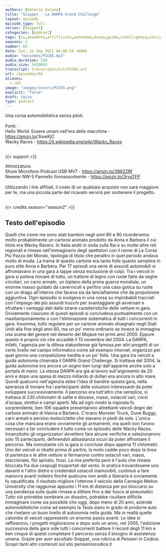 ```yaml
---
authors: [Valerio Galano]
title: "Snippet - La DARPA Grand Challenge"
layout: episode
episode_type: full
series: [Snippet]
categories: [podcast]
tags: [ai,aneddoto,artificiale,autonoma,darpa,guida,intelligenza,storia]
seasons: 2
number: 65
date: Sun, 12 Sep 2021 04:00:19 +0000
audio: "episodes/PIC65.mp3"
audio_duration: 339
audio_size: 5420093
transcript: transcripts/srt/PIC65.srt
url: /episodes/65
aliases: 
  - /65
image: "images/covers/PIC65.png"
explicit: "false"
draft: false
type: podcast
---
```

Una corsa automobilistica senza piloti.<br />
<br />
Fonti:<br />
Hello World. Essere umani nell'era delle macchine - <a href="https://amzn.to" rel="noopener">https://amzn.to</a>/3iswKjC <br />
Wacky Races - <a href="https://it.wikipedia.org/wiki/Wacky_Races" rel="noopener">https://it.wikipedia.org/wiki/Wacky_Races</a> <br />
<br />


{{< support >}}

Attrezzatura:<br />
Shure Microfono Podcast USB MV7 - <a href="https://amzn.to/3862ZRf" rel="noopener">https://amzn.to/3862ZRf</a> <br />
Neewer NW-5 Pannello fonoassorbente - <a href="https://amzn.to/3rysTFP" rel="noopener">https://amzn.to/3rysTFP</a> <br />
<br />
Utilizzando i link affiliati, il costo di un qualsiasi acquisto non sarà maggiore per te, ma una piccola parte del ricavato servirà per sostenere il progetto.<br />
<br />


{{< credits season="season2" >}}

<!-- more -->

## Testo dell'episodio

Quelli che come me sono stati bambini negli anni 80 e 90 ricorderanno molto probabilmente
un cartone animato prodotto da Anna e Barbera il cui titolo era Wacky Racers. In Italia andò in
onda sulla Rai e su molte altre reti regionali e rimase nell'immaginario degli spettatori con il
nome di La Corsa Più Pazza del Mondo, tipologia di titolo che peraltro in quel periodo andava
molto di moda. La trama di questo cartone era tanto folle quanto semplice in puro stile Anna
e Barbera. Per 17 episodi una serie di assurdi automobili si affrontavano in una gara a tappe
senza esclusione di colpi. Tra i veicoli in gara si poteva trovare di tutto, un trattore di legno
con ruote fatte da seghe circolari, un carro armato, un biplano della prima guerra mondiale,
un enorme masso guidato da cavernicoli e perfino una casa gotica su ruote con un drago all'interno
che faceva sia da lanciafiamme che da propulsione aggiuntiva. Ogni episodio si svolgeva in una corsa
su improbabili tracciati con l'impiego dei più assurdi trucchi per svantaggiare gli avversari e
sfruttare i vantaggi dati dalle strane caratteristiche delle vetture in gara. Ovviamente
ciascuno di questi episodi si concludeva puntualmente con un maxitamponamento o con
l'eliminazione sistematica di tutti i concorrenti in gara. Insomma, tutto regolare per un cartone
animato disegnato negli Stati Uniti alla fine degli anni 60, ma un po' meno ordinario se invece
si immagina una scena del genere nel deserto del Mojave nei primi anni 2000. Eppure questo è proprio
ciò che accadde il 13 novembre del 2004. La DARPA, infatti, l'agenzia per la difesa statunitense già
famosa per altri progetti di un certo livello nel campo informatico come ad esempio internet,
organizzò per quel giorno una competizione inedita e un po' folle. Una gara tra veicoli a guida
autonoma chiamata il DARPA Grand Challenge. Si trattava del 2004, la guida autonoma era ancora
un sogno ben lungi dall'apparire anche solo a portata di mano. La stessa DARPA era già al
lavoro sull'argomento da 20 anni e dopo una spesa di mezzo miliardo di dollari era ancora in alto
mare. Quindi qualcuno nell'agenzia ebbe l'idea di bandire questa gara, nella speranza di trovare
fra i partecipanti delle soluzioni interessanti da poter sviluppare successivamente. Il percorso
era tutt'altro che semplice, si trattava di 230 chilometri di salite e discese, massi,
ostacoli vari, corsi d'acqua, strettoi e campi aperti. Ma ad ogni modo la risposta fu sorprendente,
ben 106 squadre presentarono altrettanti veicoli degni del cartone animato di Hanna e Barbera.
C'erano Monster Truck, Dune Buggy, carri armati e persino motociclette che stavano in piedi da sole.
L'unica cosa che mancava erano ovviamente gli armamenti, ma quelli non furono necessari a far
concludere il tutto come un episodio delle Wacky Races. Innanzitutto gli organizzatori dovettero fare
alcune verifiche e selezionarono solo 15 partecipanti, definendoli abbastanza sicuri da
poter affrontare il percorso. Ma nonostante ciò la gara si concluse dopo appena 11 chilometri. Uno
dei veicoli si ribaltò prima di partire, la moto cadde poco dopo la linea di partenza e le altre
vetture si fermarono contro ostacoli vari, massi, staccionate, filo spinato, fossi. La mia preferita
però è l'auto che rimase bloccata fra due cespugli trasportati dal vento. In pratica trovandosene uno
davanti e l'altro dietro e credendoli ostacoli inamovibili, continuò a fare manovra avanti
indietro finché qualcuno non andò a liberarla e ovviamente fu squalificata. Il risultato migliore
l'ottenne il veicolo della Carnegie Mellon University che raggiunse appunto i 11 km di
distanza per poi bloccarsi su una pendenza sulla quale rimase a slittare fino a dar fuoco ai
pneumatici. Tutto ciò potrebbe sembrare un disastro, potrebbe risultare difficile immaginare come sia
possibile che oggi, dopo meno di 20 anni, aziende automobilistiche come ad esempio la Tesla siano
in grado di produrre auto che rivelano un buon livello di autonomia nella guida. Ma in realtà
quelle catombe di veicoli rappresentò un enorme passo avanti. Le idee si raffinarono, i progetti
migliorarono e dopo solo un anno, nel 2005, l'edizione successiva della gara vide tutti i
concorrenti battere il record degli 11 km e ben cinque di questi completare il percorso senza
il bisogno di assistenza umana. Grazie per aver ascoltato Snippet, una rubrica di Pensieri
in Codice. Scopri tanti altri contenuti sul sito pensieriincodice.it

